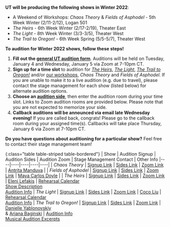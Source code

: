 **UT will be producing the following shows in Winter 2022**:

* A Weekend of Workshops: *Chaos Theory* & *Fields of Asphodel* - 5th Week Winter (2/11-2/12), Logan 501
* *The Heirs* - 6th Week Winter (2/17-2/19), Theater East
* *The Light* - 8th Week Winter (3/3-3/5), Theater West
* *The Trail to Oregon!* - 6th Week Spring (5/5-5/7), Theater West

**To audition for Winter 2022 shows, follow these steps!**

1. **Fill out the [general UT audition form](https://bit.ly/UTWinter22Auditions)**. Auditions will be held on Tuesday, January 4 and Wednesday, January 5 via Zoom at 7-10pm CT.
2. **Sign up for a time slot** to audition for [*The Heirs*](https://bit.ly/HeirsAuditionSignup), [*The Light*](https://bit.ly/LightAuditionSignup), [*The Trail to Oregon!*](https://bit.ly/TTOAuditionSignup) and/or [our workshops](https://bit.ly/WinterWorkshopsAuditionSignup), *Chaos Theory* and *Fields of Asphodel*. If you are unable to make it to a live audition (e.g. due to travel), please contact the stage management for each show (listed below) for alternate audition options.
3. **Choose an [audition side](https://bit.ly/UTWinter22AuditionSides)**, then enter the audition room during your time slot. Links to Zoom audition rooms are provided below. Please note that you are not expected to memorize your side.
4. **Callback auditions will be announced via email late Wednesday evening!** If you are called back, congrats! Please go to the callback room during your assigned time(s). Callbacks will take place Thursday, January 6 via Zoom at 7-10pm CT.

**Do you have questions about auditioning for a particular show?** Feel free to contact their stage management team!

{:class="table table-striped table-bordered"}
| Show | Audition Signup | Audition Sides | Audition Zoom | Stage Management Contact | Other Info
|----|----|----|----|----|
| *Chaos Theory* | [Signup Link](https://bit.ly/WinterWorkshopsAuditionSignup) | [Sides Link](https://bit.ly/ChaosTheorySides) | [Zoom Link]( https://uchicago.zoom.us/j/99696823514?pwd=Qytwajd0bERwSUMwMDZ1VDExUDVXdz09) | [Antrita Manduva](mailto:amanduva@uchicago.edu) |
| *Fields of Asphodel* | [Signup Link](https://bit.ly/WinterWorkshopsAuditionSignup) | [Sides Link](https://bit.ly/ChaosTheorySides) | [Zoom Link]( https://uchicago.zoom.us/j/99696823514?pwd=Qytwajd0bERwSUMwMDZ1VDExUDVXdz09) | [Maya Carlos Doyle](mailto:mayacdoyle@uchicago.edu) |
| *The Heirs* | [Signup Link](https://bit.ly/HeirsAuditionSignup) | [Sides Link](https://bit.ly/HeirsAuditionSides) | [Zoom Link](https://uchicago.zoom.us/j/92668811950?pwd=QzArOWdaOU1PR3pIUVlOUFFWdVc4QT09) | [Eleni Lefakis](mailto:elenilefakis@uchicago.edu) | [Rehearsal Calendar](https://docs.google.com/document/d/1ai6yEuRpi83arJEPGleWTwFg4HCSnAc1STxTTEaG5Go/edit?usp=sharing) <br> [Show Description](https://drive.google.com/file/d/16oC3Y3Rc64NSMpiyHU50QyFEsVyIPSpc/view?usp=sharing) <br> [Audition Info](https://docs.google.com/document/d/1_gjTCaKQYb44Oxtm6VLtFVxKRr1UjbcDUxY7Y1_z0Zw/edit?usp=sharing)
| *The Light* | [Signup Link](https://bit.ly/LightAuditionSignup) | [Sides Link](https://drive.google.com/drive/folders/1q-1JJUHSNvfJPa41C5VWWX0BbFmKJxa4?usp=sharing) | [Zoom Link](https://bit.ly/TheLightZoomAuditions) | [Coco Liu](mailto:cocoliu@uchicago.edu) | [Rehearsal Calendar](https://docs.google.com/document/d/1-RatZZYgNImX_qZIkHQrWTIEl6xXDGrwFE8_TutfnzY/edit?usp=sharing) <br> [Audition Info](https://docs.google.com/document/d/15kwZCLuaqhPDUIji9xnJs3h-rAa0Pu9p/edit?usp=sharing&ouid=105840471950903327081&rtpof=true&sd=true)
| *The Trail to Oregon!* | [Signup Link](https://bit.ly/TTOAuditionSignup) | [Sides Link](https://bit.ly/TTOAuditionSides) | [Zoom Link](https://uchicago.zoom.us/j/91718020826?pwd=TFhZT0E0U0hwNHlpT0FRK0tnNkFGQT09) | [Danielle Yablonovskiy](mailto:dyab2602@uchicago.edu) <br> &  [Ariana Baginski](mailto:abaginski@uchicago.edu) | [Audition Info](https://docs.google.com/document/d/1VnX-XhdI2XealeaqlsEWO_QW0aAERRubRtjyDIFBLN0/edit?usp=sharing) <br> [Musical Audition Excerpts](https://docs.google.com/document/d/1tl8WAWC8Cag4molEURWrqmgcn_boWl7Uoyf37TP72nA/edit?usp=sharing)
